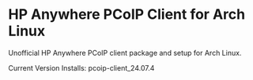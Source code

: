 # HP Anywhere PCoIP Client for Arch Linux
Unofficial HP Anywhere PCoIP client package and setup for Arch Linux.

Current Version Installs: pcoip-client_24.07.4
